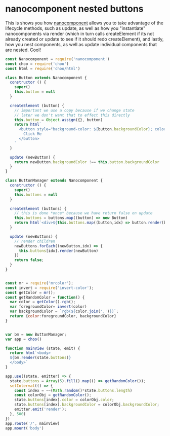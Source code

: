 # nanocomponent nested buttons

This is shows you how [nanocomponent](https://github.com/choojs/nanocomponent) allows you to take advantage of the lifecycle methods, such as
update, as well as how you "instantiate" nanocomponents via render (which in turn calls createElement if its not already created or update to see if it should redo createElement), and lastly, how you nest components, as well as update individual components that are nested. Cool!

```javascript
const Nanocomponent = require('nanocomponent')
const choo = require('choo')
const html = require('choo/html')

class Button extends Nanocomponent {
  constructor () {
    super()
    this.button = null
  }

  createElement (button) {
    // important we use a copy because if we change state
    // later we don't want that to effect this directly
    this.button = Object.assign({}, button)
    return html`
      <button style="background-color: ${button.backgroundColor}; color: ${button.color}">
        Click Me
      </button>
    `
  }

  update (newButton) {
    return newButton.backgroundColor !== this.button.backgroundColor
  }
}

class ButtonManager extends Nanocomponent {
  constructor () {
    super()
    this.buttons = null
  }

  createElement (buttons) {
    // this is done *once* because we have return false on update
    this.buttons = buttons.map((button) => new Button)
    return html`<div>${this.buttons.map((button,idx) => button.render(buttons[idx]))}</div>`
  }

  update (newButtons) {
    // render children
    newButtons.forEach((newButton,idx) => {
      this.buttons[idx].render(newButton)
    })
    return false;
  }
}


const mr = require('mrcolor');
const invert = require('invert-color');
const getColor = mr();
const getRandomColor = function() {
  var color = getColor().rgb();
  var foregroundColor= invert(color)
  var backgroundColor = `rgb(${color.join(',')})`;
  return {color:foregroundColor, backgroundColor}
}


var bm = new ButtonManager;
var app = choo()

function mainView (state, emit) {
  return html`<body>
  ${bm.render(state.buttons)}
  </body>`
}

app.use((state, emitter) => {
  state.buttons = Array(5).fill().map(() => getRandomColor());
  setInterval(() => {
    const index = ~~(Math.random()*state.buttons.length)
    const colorObj = getRandomColor();
    state.buttons[index].color = colorObj.color;
    state.buttons[index].backgroundColor = colorObj.backgroundColor;
    emitter.emit('render');
  }, 500)
})
app.route('/', mainView)
app.mount('body')
```

